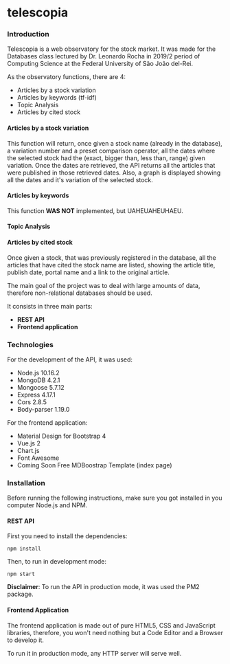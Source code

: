# telescopia

### Introduction

Telescopia is a web observatory for the stock market. It was made for the Databases class lectured by Dr. Leonardo Rocha in 2019/2 period of Computing Science at the Federal University of São João del-Rei.

As the observatory functions, there are 4:

* Articles by a stock variation
* Articles by keywords (tf-idf)
* Topic Analysis
* Articles by cited stock

#### Articles by a stock variation
This function will return, once given a stock name (already in the database), a variation number and a preset comparison operator, all the dates where the selected stock had the (exact, bigger than, less than, range) given variation. Once the dates are retrieved, the API returns all the articles that were published in those retrieved dates. Also, a graph is displayed showing all the dates and it's variation of the selected stock.

#### Articles by keywords
This function **WAS NOT** implemented, but UAHEUAHEUHAEU.

#### Topic Analysis


#### Articles by cited stock
Once given a stock, that was previously registered in the database, all the articles that have cited the stock name are listed, showing the article title, publish date, portal name and a link to the original article. 


The main goal of the project was to deal with large amounts of data, therefore non-relational databases should be used.

It consists in three main parts:

* **REST API**
* **Frontend application**

### Technologies
For the development of the API, it was used:

* Node.js 10.16.2
* MongoDB 4.2.1
* Mongoose 5.7.12
* Express 4.17.1
* Cors 2.8.5
* Body-parser 1.19.0

For the frontend application:

* Material Design for Bootstrap 4
* Vue.js 2
* Chart.js
* Font Awesome
* Coming Soon Free MDBoostrap Template (index page)

### Installation
Before running the following instructions, make sure you got installed in you computer Node.js and NPM.

#### REST API
First you need to install the dependencies:

```
npm install
```

Then, to run in development mode:
```
npm start
```

**Disclaimer**: To run the API in production mode, it was used the PM2 package.

#### Frontend Application
The frontend application is made out of pure HTML5, CSS and JavaScript libraries, therefore, you won't need nothing but a Code Editor and a Browser to develop it.

To run it in production mode, any HTTP server will serve well.
